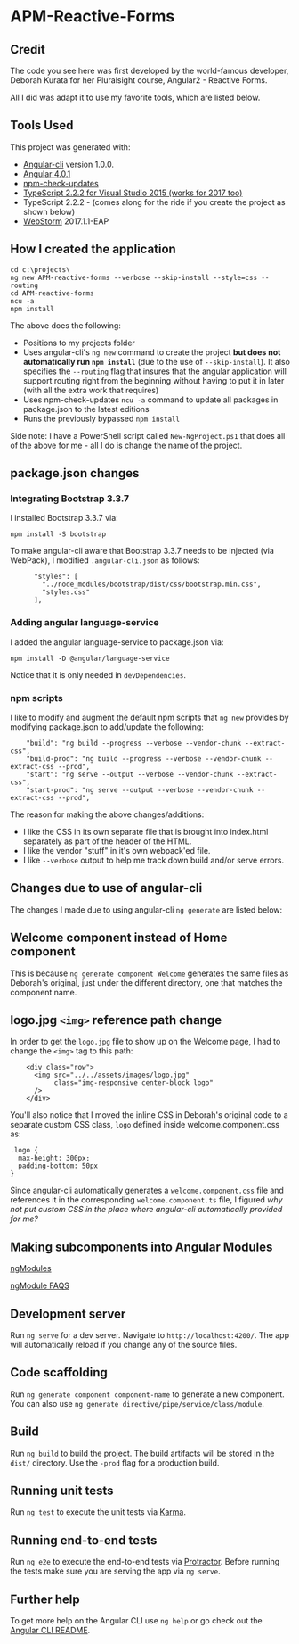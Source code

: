 ﻿# APM-Reactive-Forms

## Credit
The code you see here was first developed by the world-famous developer, Deborah Kurata for her Pluralsight course, Angular2 - Reactive Forms.

All I did was adapt it to use my favorite tools, which are listed below.

## Tools Used

This project was generated with:
* [Angular-cli](https://github.com/angular/angular-cli) version 1.0.0.
* [Angular 4.0.1](https://angular.io)
* [npm-check-updates](https://github.com/tjunnone/npm-check-updates)
* [TypeScript 2.2.2 for Visual Studio 2015 (works for 2017 too)](https://www.microsoft.com/en-us/download/details.aspx?id=48593)
* TypeScript 2.2.2 - (comes along for the ride if you create the project as shown below)
* [WebStorm](http://www.jetbrains.com/webstorm) 2017.1.1-EAP

## How I created the application
 ```
 cd c:\projects\
 ng new APM-reactive-forms --verbose --skip-install --style=css --routing
 cd APM-reactive-forms
 ncu -a
 npm install
 ```   
 The above does the following:
 * Positions to my projects folder
 * Uses angular-cli's `ng new` command to create the project __but does not automatically run `npm install`__ (due to the use of `--skip-install`).  It also specifies the `--routing` flag that insures that the angular application will support routing right from the beginning without having to put it in later (with all the extra work that requires)
 * Uses npm-check-updates `ncu -a` command to update all packages in package.json to the latest editions
 * Runs the previously bypassed `npm install` 

Side note: I have a PowerShell script called `New-NgProject.ps1` that does all of the above for me - all I do is change the name of the project.
## package.json changes
### Integrating Bootstrap 3.3.7
I installed Bootstrap 3.3.7 via:
```
npm install -S bootstrap
```
To make angular-cli aware that Bootstrap 3.3.7 needs to be injected (via WebPack), I modified `.angular-cli.json` as follows:
```
      "styles": [
        "../node_modules/bootstrap/dist/css/bootstrap.min.css",
        "styles.css"
      ],
```
### Adding angular language-service
I added the angular language-service to package.json via:
```
npm install -D @angular/language-service
```
Notice that it is only needed in `devDependencies`. 
### npm scripts
I like to modify and augment the default npm scripts that `ng new` provides by modifying package.json to add/update the following:
```
    "build": "ng build --progress --verbose --vendor-chunk --extract-css",
    "build-prod": "ng build --progress --verbose --vendor-chunk --extract-css --prod",
    "start": "ng serve --output --verbose --vendor-chunk --extract-css",
    "start-prod": "ng serve --output --verbose --vendor-chunk --extract-css --prod",
```
The reason for making the above changes/additions:
* I like the CSS in its own separate file that is brought into index.html separately as part of the header of the HTML.
* I like the vendor "stuff" in it's own webpack'ed file.
* I like `--verbose` output to help me track down build and/or serve errors.
## Changes due to use of angular-cli
The changes I made due to using angular-cli `ng generate` are listed below:
## Welcome component instead of Home component
This is because `ng generate component Welcome` generates the same files as Deborah's original, just under the different directory, one that matches the component name.
## logo.jpg `<img>` reference path change
In order to get the `logo.jpg` file to show up on the Welcome page, I had to change the `<img>` tag to this path:
```
    <div class="row">
      <img src="../../assets/images/logo.jpg"
           class="img-responsive center-block logo"
      />
    </div>
```
You'll also notice that I moved the inline CSS in Deborah's original code to a separate custom CSS class, ```logo``` defined inside welcome.component.css as:
```
.logo {
  max-height: 300px;
  padding-bottom: 50px
}
```
Since angular-cli automatically generates a `welcome.component.css` file and references it in the corresponding `welcome.component.ts` file, I figured *why not put custom CSS in the place where angular-cli automatically provided for me?*

## Making subcomponents into Angular Modules

[ngModules](https://angular.io/docs/ts/latest/guide/ngmodule.html)

[ngModule FAQS](https://angular.io/docs/ts/latest/cookbook/ngmodule-faq.html#!#q-what-to-export)

## Development server

Run `ng serve` for a dev server. Navigate to `http://localhost:4200/`. The app will automatically reload if you change any of the source files.

## Code scaffolding

Run `ng generate component component-name` to generate a new component. You can also use `ng generate directive/pipe/service/class/module`.

## Build

Run `ng build` to build the project. The build artifacts will be stored in the `dist/` directory. Use the `-prod` flag for a production build.

## Running unit tests

Run `ng test` to execute the unit tests via [Karma](https://karma-runner.github.io).

## Running end-to-end tests

Run `ng e2e` to execute the end-to-end tests via [Protractor](http://www.protractortest.org/).
Before running the tests make sure you are serving the app via `ng serve`.

## Further help

To get more help on the Angular CLI use `ng help` or go check out the [Angular CLI README](https://github.com/angular/angular-cli/blob/master/README.md).
